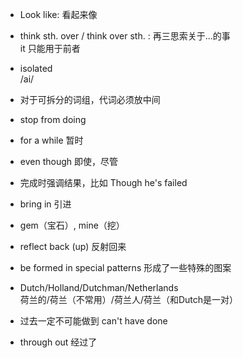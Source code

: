 
+ Look like: 看起来像

+ think sth. over / think over sth. : 再三思索关于...的事<br/>
it 只能用于前者

+ isolated<br/>
/ai/

+ 对于可拆分的词组，代词必须放中间

+ stop from doing

+ for a while 暂时

+ even though 即使，尽管

+ 完成时强调结果，比如 Though he's failed

+ bring in 引进

+ gem（宝石）, mine（挖）

+ reflect back (up) 反射回来

+ be formed in special patterns 形成了一些特殊的图案

+ Dutch/Holland/Dutchman/Netherlands<br/>
荷兰的/荷兰（不常用）/荷兰人/荷兰（和Dutch是一对）

+ 过去一定不可能做到 can't have done

+ through out 经过了
